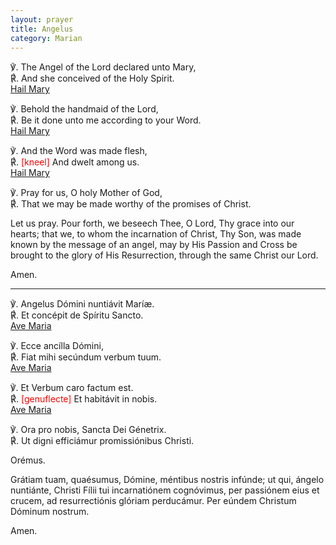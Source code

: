 ```yaml
---
layout: prayer
title: Angelus
category: Marian
---
```

℣. The Angel of the Lord declared unto Mary,  
℟. And she conceived of the Holy Spirit.  
[Hail Mary](/prayers/ave-maria/)

℣. Behold the handmaid of the Lord,  
℟. Be it done unto me according to your Word.  
[Hail Mary](/prayers/ave-maria/)

℣. And the Word was made flesh,  
℟. <span style="color:red">[kneel]</span> And dwelt among us.  
[Hail Mary](/prayers/ave-maria/)

℣. Pray for us, O holy Mother of God,  
℟. That we may be made worthy of the promises of Christ.

Let us pray. Pour forth, we beseech Thee, O Lord, Thy grace into our hearts; that we, to whom the incarnation of Christ, Thy Son, was made known by the message of an angel, may by His Passion and Cross be brought to the glory of His Resurrection, through the same Christ our Lord.

Amen.

* * *

℣. Angelus Dómini nuntiávit Maríæ.  
℟. Et concépit de Spíritu Sancto.  
[Ave Maria](/prayers/ave-maria/)

℣. Ecce ancílla Dómini,  
℟. Fiat mihi secúndum verbum tuum.  
[Ave Maria](/prayers/ave-maria/)

℣. Et Verbum caro factum est.  
℟. <span style="color:red">[genuflecte]</span> Et habitávit in nobis.  
[Ave Maria](/prayers/ave-maria/)

℣. Ora pro nobis, Sancta Dei Génetrix.  
℟. Ut digni efficiámur promissiónibus Christi.

Orémus.

Grátiam tuam, quaésumus, Dómine, méntibus nostris infúnde; ut qui, ángelo nuntiánte, Christi Fílii tui incarnatiónem cognóvimus, per passiónem eius et crucem, ad resurrectiónis glóriam perducámur. Per eúndem Christum Dóminum nostrum.

Amen.